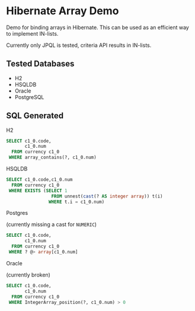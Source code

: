 Hibernate Array Demo
=====================

Demo for binding arrays in Hibernate. This can be used as an efficient way to implement IN-lists.

Currently only JPQL is tested, criteria API results in IN-lists.

Tested Databases
----------------

* H2
* HSQLDB
* Oracle
* PostgreSQL


SQL Generated
-------------

H2

```sql
SELECT c1_0.code,
       c1_0.num
  FROM currency c1_0
 WHERE array_contains(?, c1_0.num)
```

HSQLDB

```sql
SELECT c1_0.code,c1_0.num
  FROM currency c1_0
 WHERE EXISTS (SELECT 1
                 FROM unnest(cast(? AS integer array)) t(i)
                WHERE t.i = c1_0.num)
```

Postgres

(currently missing a cast for `NUMERIC`)

```sql
SELECT c1_0.code,
       c1_0.num
  FROM currency c1_0
 WHERE ? @> array[c1_0.num]
```

Oracle

(currently broken)

```sql
SELECT c1_0.code,
       c1_0.num
  FROM currency c1_0
 WHERE IntegerArray_position(?, c1_0.num) > 0
```